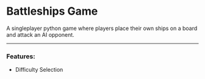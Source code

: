 # Battleships Game

A singleplayer python game where players place their own ships on a board and attack an AI opponent.


***
### Features:
- Difficulty Selection